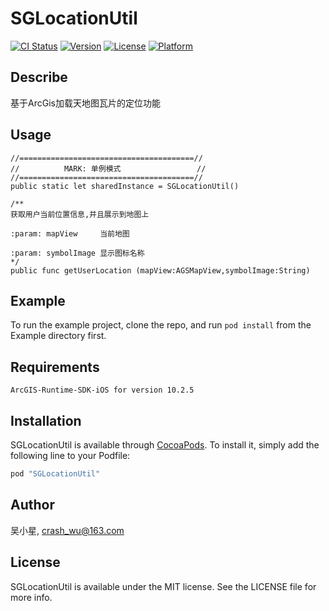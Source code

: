 # SGLocationUtil

[![CI Status](http://img.shields.io/travis/吴小星/SGLocationUtil.svg?style=flat)](https://travis-ci.org/吴小星/SGLocationUtil)
[![Version](https://img.shields.io/cocoapods/v/SGLocationUtil.svg?style=flat)](http://cocoapods.org/pods/SGLocationUtil)
[![License](https://img.shields.io/cocoapods/l/SGLocationUtil.svg?style=flat)](http://cocoapods.org/pods/SGLocationUtil)
[![Platform](https://img.shields.io/cocoapods/p/SGLocationUtil.svg?style=flat)](http://cocoapods.org/pods/SGLocationUtil)

## Describe
基于ArcGis加载天地图瓦片的定位功能

## Usage
    //=======================================//
    //          MARK: 单例模式                 //
    //=======================================//
    public static let sharedInstance = SGLocationUtil()

    /**
    获取用户当前位置信息,并且展示到地图上

    :param: mapView     当前地图

    :param: symbolImage 显示图标名称
    */
    public func getUserLocation (mapView:AGSMapView,symbolImage:String)

## Example

To run the example project, clone the repo, and run `pod install` from the Example directory first.

## Requirements
    ArcGIS-Runtime-SDK-iOS for version 10.2.5

## Installation

SGLocationUtil is available through [CocoaPods](http://cocoapods.org). To install
it, simply add the following line to your Podfile:

```ruby
pod "SGLocationUtil"
```

## Author

吴小星, crash_wu@163.com

## License

SGLocationUtil is available under the MIT license. See the LICENSE file for more info.
